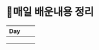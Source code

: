 # 🎢매일 배운내용 정리

| Day  |      |      |
| ---- | ---- | ---- |
|      |      |      |
|      |      |      |
|      |      |      |

